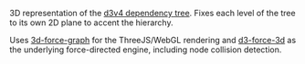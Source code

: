 3D representation of the [d3v4 dependency tree](https://bl.ocks.org/mbostock/9a8124ccde3a4e9625bc413b48f14b30).
Fixes each level of the tree to its own 2D plane to accent the hierarchy.

Uses [3d-force-graph](https://github.com/vasturiano/3d-force-graph) for the ThreeJS/WebGL rendering and [d3-force-3d](https://github.com/vasturiano/d3-force-3d) as the underlying force-directed engine, including node collision detection.


